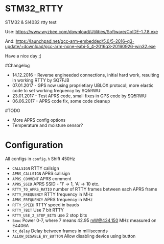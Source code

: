 # STM32_RTTY
STM32 &amp; SI4032 rtty test

Use:
https://www.wyzbee.com/download/Utilities/Software/CoIDE-1.7.8.exe

And:
https://launchpad.net/gcc-arm-embedded/5.0/5-2016-q3-update/+download/gcc-arm-none-eabi-5_4-2016q3-20160926-win32.exe

Have a nice day ;)

#Changelog
 * 14.12.2016 - Reverse engineeded connections, initial hard work, resulting in working RTTY by SQ7FJB
 * 07.01.2017 - GPS now using proprietiary UBLOX protocol, more elastic code to set working frequency by SQ5RWU
 * 23.01.2017 - Test APRS code, small fixes in GPS code by SQ5RWU
 * 06.06.2017 - APRS code fix, some code cleanup


#TODO
 * More APRS config options
 * Temperature and moisture sensor?

# Configuration
All configs in ```config.h```
Shift 450Hz

* ```CALLSIGN``` RTTY callsign
* ```APRS_CALLSIGN``` APRS callsign
* ```APRS_COMMENT``` APRS comment
* ```APRS_SSID``` APRS SSID - '1' -> 1, 'A' -> 10 etc.
* ```RTTY_TO_APRS_RATIO``` number of RTTY frames between each APRS frame
* ```RTTY_FREQUENCY``` RTTY frequency in MHz
* ```APRS_FREQUENCY``` APRS frequency in MHz
* ```RTTY_SPEED``` RTTY speed in bauds
* ```RTTY_7BIT``` Use 7 bit RTTY
* ```RTTY_USE_2_STOP_BITS``` use 2 stop bits
* ```Smoc``` Power 0-7, where 7 means 42.95 mW@434.150 MHz measured on E4406A
* ```tx_delay``` Delay between frames in milliseconds
* ```ALLOW_DISABLE_BY_BUTTON``` Allow disabling device using button